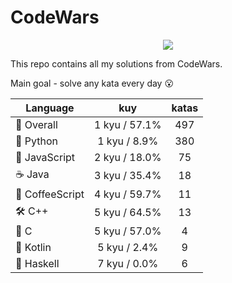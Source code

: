 # CodeWars

<p align="center">
  <img src="https://www.codewars.com/users/yurii_karabas/badges/large">
</p>

This repo contains all my solutions from CodeWars.

Main goal - solve any kata every day :open_mouth:

| Language       | kuy               | katas                 |
|---             |:---:              |:---:                  |
|💫 Overall      | 1 kyu / 57.1%     | 497       |
|🐍 Python       | 1 kyu / 8.9%      | 380        |
|🙈 JavaScript   | 2 kyu / 18.0%  | 75    |
|☕️ Java         | 3 kyu / 35.4%        | 18          |
|🙉 CoffeeScript | 4 kyu / 59.7%| 11  |
|🛠 C++          | 5 kyu / 64.5%         | 13           |
|🔧 C            | 5 kyu / 57.0%           | 4             |
|🌱 Kotlin       | 5 kyu / 2.4%      | 9        |
|🔗 Haskell      | 7 kyu / 0.0%     | 6       |
